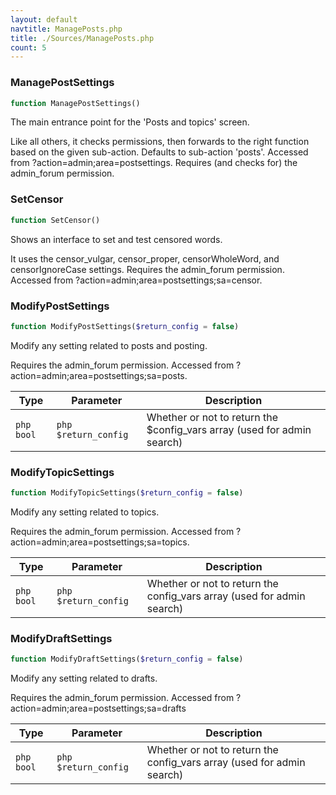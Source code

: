 ```yaml
---
layout: default
navtitle: ManagePosts.php
title: ./Sources/ManagePosts.php
count: 5
---
```


### ManagePostSettings

```php
function ManagePostSettings()
```
The main entrance point for the 'Posts and topics' screen.

Like all others, it checks permissions, then forwards to the right function
based on the given sub-action.
Defaults to sub-action 'posts'.
Accessed from ?action=admin;area=postsettings.
Requires (and checks for) the admin_forum permission.

### SetCensor

```php
function SetCensor()
```
Shows an interface to set and test censored words.

It uses the censor_vulgar, censor_proper, censorWholeWord, and censorIgnoreCase
settings.
Requires the admin_forum permission.
Accessed from ?action=admin;area=postsettings;sa=censor.

### ModifyPostSettings

```php
function ModifyPostSettings($return_config = false)
```
Modify any setting related to posts and posting.

Requires the admin_forum permission.
Accessed from ?action=admin;area=postsettings;sa=posts.

Type|Parameter|Description
---|---|---
`php bool`|`php $return_config`|Whether or not to return the $config_vars array (used for admin search)

### ModifyTopicSettings

```php
function ModifyTopicSettings($return_config = false)
```
Modify any setting related to topics.

Requires the admin_forum permission.
Accessed from ?action=admin;area=postsettings;sa=topics.

Type|Parameter|Description
---|---|---
`php bool`|`php $return_config`|Whether or not to return the config_vars array (used for admin search)

### ModifyDraftSettings

```php
function ModifyDraftSettings($return_config = false)
```
Modify any setting related to drafts.

Requires the admin_forum permission.
Accessed from ?action=admin;area=postsettings;sa=drafts

Type|Parameter|Description
---|---|---
`php bool`|`php $return_config`|Whether or not to return the config_vars array (used for admin search)

